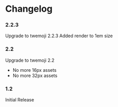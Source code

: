 # Changelog

### 2.2.3

Upgrade to twemoji 2.2.3
Added render to 1em size

### 2.2

Upgrade to twemoji 2.2

 - No more 16px assets
 - No more 32px assets

### 1.2

Initial Release

